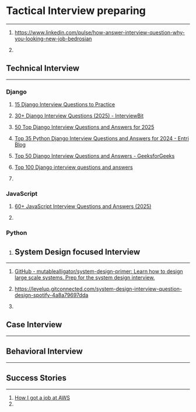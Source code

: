 # Tactical Interview preparing

---

1. https://www.linkedin.com/pulse/how-answer-interview-question-why-you-looking-new-job-bedrosian

2. 

## Technical Interview

---

### Django

1. [15 Django Interview Questions to Practice](https://www.codecademy.com/resources/blog/django-interview-questions/)

2. [30+ Django Interview Questions (2025) - InterviewBit](https://www.interviewbit.com/django-interview-questions/)

3. [50 Top Django Interview Questions and Answers for 2025](https://hackr.io/blog/top-django-interview-questions-and-answers)

4. [Top 35 Python Django Interview Questions and Answers for 2024 - Entri Blog](https://entri.app/blog/top-python-django-interview-questions-and-answers/)

5. [Top 50 Django Interview Questions and Answers - GeeksforGeeks](https://www.geeksforgeeks.org/django-interview-questions/)

6. [Top 100 Django interview questions and answers](https://www.turing.com/interview-questions/django)

7. 

### JavaScript

1. [60+ JavaScript Interview Questions and Answers (2025)](https://www.geeksforgeeks.org/javascript-interview-questions-and-answers/)

2. 

### Python

1. ## System Design focused Interview

---

1. [GitHub - mutablealligator/system-design-primer: Learn how to design large scale systems. Prep for the system design interview.](https://github.com/mutablealligator/system-design-primer)

2. https://levelup.gitconnected.com/system-design-interview-question-design-spotify-4a8a79697dda

3. 

## Case Interview

---

## Behavioral Interview

---

## Success Stories

---

1. [How I got a job at AWS](https://dev.to/winstonpuckett/how-i-got-a-job-at-aws-5hm3)
2. 
